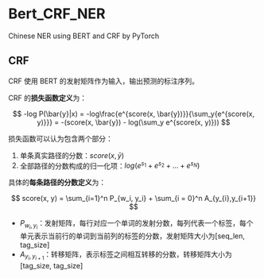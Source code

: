 # Bert_CRF_NER
Chinese NER using BERT and CRF by PyTorch

## CRF

CRF 使用 BERT 的发射矩阵作为输入，输出预测的标注序列。

CRF 的**损失函数定义**为：

$$
 -log P(\bar{y}|x) = -log\frac{e^{score(x, \bar{y})}}{\sum_y{e^{score(x, y)}}} = -(score(x, \bar{y}) - log(\sum_y e^{score(x, y)}))
$$

损失函数可以认为包含两个部分：

1. 单条真实路径的分数：$score(x, \bar{y})$
2. 全部路径的分数构成的归一化项：$log(e^{s_1} + e^{s_2} + ... + e^{s_N})$

具体的**每条路径的分数定义**为：

$$
score(x, y) = \sum_{i=1}^n P_{w_i, y_i} + \sum_{i = 0}^n A_{y_{i},y_{i+1}}
$$

- $P_{w_i,y_i}$：发射矩阵，每行对应一个单词的发射分数，每列代表一个标签，每个单元表示当前行的单词到当前列的标签的分数，发射矩阵大小为[seq_len, tag_size]
- $A_{y_{i},y_{i+1}}$：转移矩阵，表示标签之间相互转移的分数，转移矩阵大小为[tag_size, tag_size]
